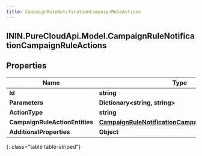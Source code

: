 ```yaml
---
title: CampaignRuleNotificationCampaignRuleActions
---
```

## ININ.PureCloudApi.Model.CampaignRuleNotificationCampaignRuleActions

## Properties

|Name | Type | Description | Notes|
|------------ | ------------- | ------------- | -------------|
| **Id** | **string** |  | [optional] |
| **Parameters** | **Dictionary&lt;string, string&gt;** |  | [optional] |
| **ActionType** | **string** |  | [optional] |
| **CampaignRuleActionEntities** | [**CampaignRuleNotificationCampaignRuleActionEntities**](CampaignRuleNotificationCampaignRuleActionEntities.html) |  | [optional] |
| **AdditionalProperties** | **Object** |  | [optional] |
{: class="table table-striped"}


